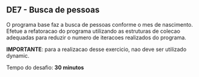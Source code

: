 ## DE7 - Busca de pessoas

O programa base faz a busca de pessoas conforme o mes de nascimento. Efetue a refatoracao do programa utilizando as
estruturas de colecao adequadas para reduzir o numero de iteracoes realizados do programa.

**IMPORTANTE**: para a realizacao desse exercicio, nao deve ser utilizado dynamic.

Tempo do desafio: __30 minutos__